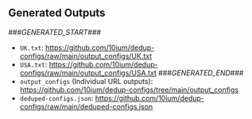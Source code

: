 
## Generated Outputs
###_GENERATED_START_###

- `UK.txt`: https://github.com/10ium/dedup-configs/raw/main/output_configs/UK.txt
- `USA.txt`: https://github.com/10ium/dedup-configs/raw/main/output_configs/USA.txt
###_GENERATED_END_###
- `output_configs` (Individual URL outputs): https://github.com/10ium/dedup-configs/tree/main/output_configs
- `deduped-configs.json`: https://github.com/10ium/dedup-configs/raw/main/deduped-configs.json

